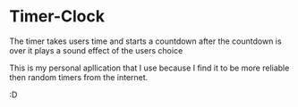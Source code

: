 # Timer-Clock
The timer takes users time and starts a countdown after the countdown is over it plays a sound effect of the users choice

This is my personal apllication that I use because I find it to be more reliable then random timers from the internet. 

:D
